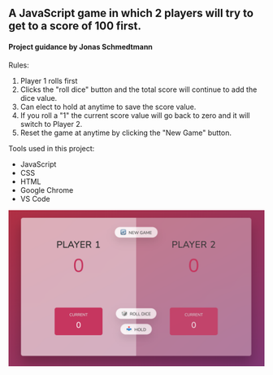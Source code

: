 ## A JavaScript game in which 2 players will try to get to a score of 100 first.

#### Project guidance by Jonas Schmedtmann

Rules:

1. Player 1 rolls first
2. Clicks the "roll dice" button and the total score will continue to add the dice value.
3. Can elect to hold at anytime to save the score value.
4. If you roll a "1" the current score value will go back to zero and it will switch to Player 2.
5. Reset the game at anytime by clicking the "New Game" button.

Tools used in this project:

- JavaScript
- CSS
- HTML
- Google Chrome
- VS Code

![Game_pic](Game_pic.png)
